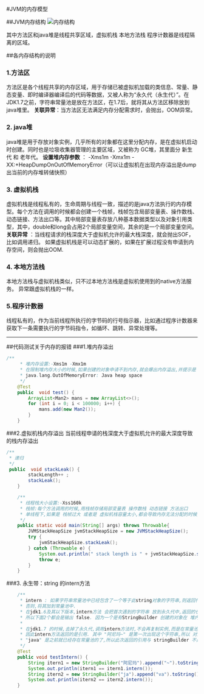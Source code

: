 #JVM的内存模型
 
##JVM内存结构
![内存结构][1]

  [1]: http://images0.cnblogs.com/blog/641601/201508/211701583165320.jpg
  
  其中方法区和java堆是线程共享区域，虚拟机栈 本地方法栈 程序计数器是线程隔离的区域。
  
##各内存结构的说明
### 1.方法区
方法区是各个线程共享的内存区域，用于存储已被虚拟机加载的类信息、常量、静态变量、即时编译器编译后的代码等数据，又被人称为“永久代（永生代）”。在JDK1.7之前，字符串常量池是放在方法区，在1.7后，就将其从方法区移除放到java堆里。
**关联异常**：当方法区无法满足内存分配需求时，会抛出，OOM异常。

### 2. java堆
java堆是用于存放对象实例，几乎所有的对象都在这里分配内存，是在虚拟机启动时创建。同时也是垃圾收集器管理的主要区域，又被称为 GC堆，其里面分 新生代 和 老年代。
**设置堆内存参数** ： -Xms1m -Xmx1m -XX:+HeapDumpOnOutOfMemoryError（可以让虚拟机在出现内存溢出是dump出当前的内存堆转储快照）

### 3. 虚拟机栈
虚拟机栈是线程私有的，生命周期与线程一致，描述的是java方法执行的内存模型。每个方法在调用的时候都会创建一个栈帧，栈帧包含局部变量表、操作数栈、动态链接、方法出口等。其中局部变量表存放八种基本数据类型以及对象引用类型，其中，double和long会占用2个局部变量空间，其余的是一个局部变量空间。
**关联异常** ：当线程请求的栈深度大于虚拟机允许的最大栈深度，就会抛出SOF，比如调用递归。
如果虚拟机栈是可以动态扩展的，如果在扩展过程没有申请到内存空间，则会抛出OOM.

### 4. 本地方法栈
本地方法栈与虚拟机栈类似，只不过本地方法栈是虚拟机使用到的native方法服务。
异常跟虚拟机栈的一样。

### 5.程序计数器
线程私有的，作为当前线程所执行的字节码的行号指示器，比如通过程序计数器来获取下一条需要执行的字节码指令，如循环、跳转、异常处理等。

----
##代码测试关于内存的报错
###1.堆内存溢出

```java
/**
     * 堆内存设置:-Xms1m -Xmx1m
     * 在限制堆内存大小的时候,如果创建的对象申请不到内存,就会爆出内存溢出,并提示是 堆内存
     * java.lang.OutOfMemoryError: Java heap space
     */
    @Test
    public  void test() {
        ArrayList<Man2> mans = new ArrayList<>();
        for (int i = 0; i < 100000; i++) {
            mans.add(new Man2());
        }
    }
```
###2.虚拟机栈内存溢出
当前线程申请的栈深度大于虚拟机允许的最大深度导致的栈内存溢出
```java
/**
 * 递归
 */
 public  void stackLeak() {
        stackLength++ ;
        stackLeak();
    }

    /**
     * 线程栈大小设置:-Xss160k
     * 栈帧:每个方法调用的时候,用栈帧存储局部变量表 操作数栈 动态链接 方法出口
     * 单线程下,如果是 栈帧过大 或者是 虚拟机栈容量太小,都会导致内存无法分配的时候,就会抛出 StackOverflowError
     */
    public static void main(String[] args) throws Throwable{
        JVMStackHeapSize jvmStackHeapSize = new JVMStackHeapSize();
        try {
            jvmStackHeapSize.stackLeak();
        } catch (Throwable e) {
            System.out.println(" stack length is " + jvmStackHeapSize.stackLength);
            throw e;
        }
    }
```
###3. 永生带：string 的intern方法
```java
    /**
     * intern : 如果字符串常量池中已经包含了一个等于此string对象的字符串,则返回代表翅中这个字符串的string对象;
     * 否则,将其加到常量池中.
     * 在jdk1.6及其以下版本,intern方法 会把首次遇到的字符串 放到永久代中,返回的也是永久代中这字符串的实例,
     * 所以下面2个都会是输出 false. 因为一个是有StringBuilder 创建的对象在 堆内存中,一个是永久代中.
     *
     * 在jdk1.7 的时候,去掉了永久代,调用intern方法时,不会再复制实例,而是在常量池 记录首次出现的实例引用,
     * 因此intern方法返回的是引用. 其中 "阿尼玛~" 是第一次出现这个字符串,所以 对比是同一个引用 因此为true
     * "java" 是之前就已经存在常量池的了,所以此次返回的引用与 stringBuilder 不是同一个引用,因而为false
     */
    @Test
    public void testIntern() {
        String itern1 = new StringBuilder("阿尼玛").append("~").toString();
        System.out.println(itern1 == itern1.intern());
        String itern2 = new StringBuilder("ja").append("va").toString();
        System.out.println(itern2 == itern2.intern());
    }

```